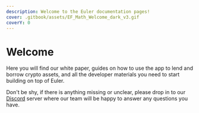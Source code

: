 ```yaml
---
description: Welcome to the Euler documentation pages!
cover: .gitbook/assets/EF_Math_Welcome_dark_v3.gif
coverY: 0
---
```


# Welcome

Here you will find our white paper, guides on how to use the app to lend and borrow crypto assets, and all the developer materials you need to start building on top of Euler.

Don't be shy, if there is anything missing or unclear, please drop in to our [Discord](https://discord.gg/CdG97VSYGk) server where our team will be happy to answer any questions you have.
